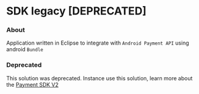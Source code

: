 # SDK legacy [DEPRECATED]


### About
Application written in Eclipse to integrate with `Android Payment API` using android `Bundle`

### Deprecated
This solution was deprecated. Instance use this solution, learn more about the [Payment SDK V2](https://github.com/stone-payments/sdk-android)
